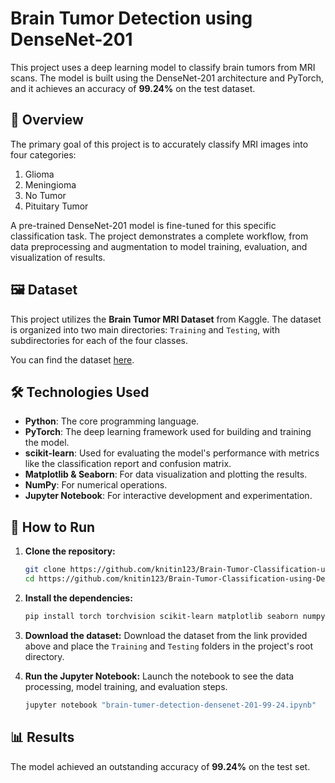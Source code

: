 # Brain Tumor Detection using DenseNet-201

This project uses a deep learning model to classify brain tumors from MRI scans. The model is built using the DenseNet-201 architecture and PyTorch, and it achieves an accuracy of **99.24%** on the test dataset.

## 📖 Overview

The primary goal of this project is to accurately classify MRI images into four categories:

1. Glioma
2. Meningioma
3. No Tumor
4. Pituitary Tumor

A pre-trained DenseNet-201 model is fine-tuned for this specific classification task. The project demonstrates a complete workflow, from data preprocessing and augmentation to model training, evaluation, and visualization of results.

## 🖼️ Dataset

This project utilizes the **Brain Tumor MRI Dataset** from Kaggle. The dataset is organized into two main directories: `Training` and `Testing`, with subdirectories for each of the four classes.

You can find the dataset [here](https://www.kaggle.com/datasets/masoudnickparvar/brain-tumor-mri-dataset).

## 🛠️ Technologies Used

* **Python**: The core programming language.
* **PyTorch**: The deep learning framework used for building and training the model.
* **scikit-learn**: Used for evaluating the model's performance with metrics like the classification report and confusion matrix.
* **Matplotlib & Seaborn**: For data visualization and plotting the results.
* **NumPy**: For numerical operations.
* **Jupyter Notebook**: For interactive development and experimentation.

## 🚀 How to Run

1. **Clone the repository:**
   ```bash
   git clone https://github.com/knitin123/Brain-Tumor-Classification-using-Deep-Learning
   cd https://github.com/knitin123/Brain-Tumor-Classification-using-Deep-Learning
   ```

2. **Install the dependencies:**
   ```bash
   pip install torch torchvision scikit-learn matplotlib seaborn numpy jupyter
   ```

3. **Download the dataset:**
   Download the dataset from the link provided above and place the `Training` and `Testing` folders in the project's root directory.

4. **Run the Jupyter Notebook:**
   Launch the notebook to see the data processing, model training, and evaluation steps.
   ```bash
   jupyter notebook "brain-tumer-detection-densenet-201-99-24.ipynb"
   ```

## 📊 Results

The model achieved an outstanding accuracy of **99.24%** on the test set.
